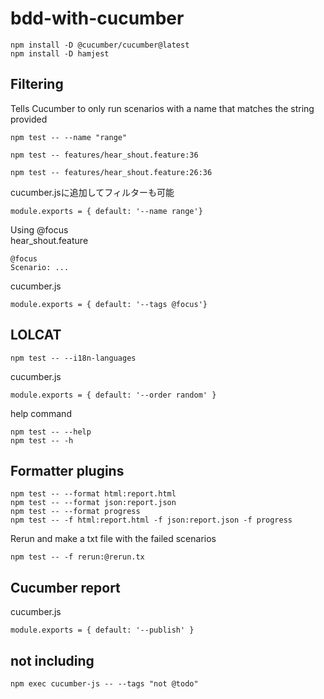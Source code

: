 # bdd-with-cucumber
```
npm install -D @cucumber/cucumber@latest
npm install -D hamjest
```
## Filtering
Tells Cucumber to only run scenarios with a name that matches the string provided
```
npm test -- --name "range"
```
```
npm test -- features/hear_shout.feature:36
```
```
npm test -- features/hear_shout.feature:26:36
```
cucumber.jsに追加してフィルターも可能
```
module.exports = { default: '--name range'}
```
  
Using @focus  
hear_shout.feature
```
@focus
Scenario: ...
```
cucumber.js
```
module.exports = { default: '--tags @focus'}
```
## LOLCAT
```
npm test -- --i18n-languages
```
cucumber.js
```
module.exports = { default: '--order random' }
```
help command
```
npm test -- --help
npm test -- -h
```
  
## Formatter plugins
```
npm test -- --format html:report.html
npm test -- --format json:report.json
npm test -- --format progress
npm test -- -f html:report.html -f json:report.json -f progress
```
Rerun and make a txt file with the failed scenarios
```
npm test -- -f rerun:@rerun.tx
```
  
## Cucumber report
cucumber.js
```
module.exports = { default: '--publish' }
```

## not including
```
npm exec cucumber-js -- --tags "not @todo"
```